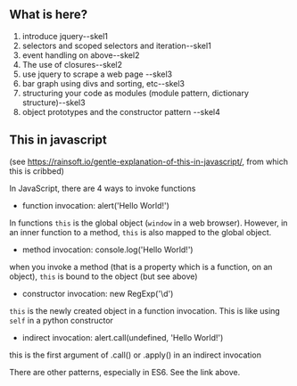## What is here?

1. introduce jquery--skel1
2. selectors and scoped selectors and iteration--skel1
3. event handling on above--skel2
4. The use of closures--skel2
5. use jquery to scrape a web page --skel3
6. bar graph using divs and sorting, etc--skel3
7. structuring your code as modules (module pattern, dictionary structure)--skel3
8. object prototypes and the constructor pattern --skel4


## This in javascript

(see https://rainsoft.io/gentle-explanation-of-this-in-javascript/, from which this is cribbed)

In JavaScript, there are 4 ways to invoke functions

- function invocation: alert('Hello World!')

In functions `this` is the global object (`window` in a web browser). However, in an inner function to a method, `this` is also mapped to the global object.

- method invocation: console.log('Hello World!')

when you invoke a method (that is a property which is a function, on an object), `this` is bound to the object (but see above)

- constructor invocation: new RegExp('\\d')

`this` is the newly created object in a function invocation. This is like using `self` in a python constructor

- indirect invocation: alert.call(undefined, 'Hello World!')

this is the first argument of .call() or .apply() in an indirect invocation

There are other patterns, especially in ES6. See the link above.
